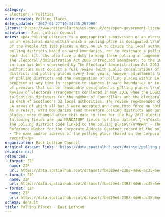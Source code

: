 ```yaml
---
category:
- Elections / Politics
date_created: Polling Places
date_updated: '2017-01-27T10:14:35.267990'
license: https://www.nationalarchives.gov.uk/doc/open-government-licence/version/3/
maintainer: East Lothian Council
notes: <p>A Polling District is a geographical subdivision of an electoral area such
  as an electoral Ward within which a polling place is designated.\r\n\r\nThe Representation
  of the People Act 1983 places a duty on LA to divide the local authority area into
  polling districts based on ward boundaries, and to designate a polling place for
  each district. LAs also have a duty to keep these polling arrangements under review.
  The Electoral Administration Act 2006 introduced amendments to the 1983 Act (which
  in turn has been superseded by The Electoral Administration Act 2013). Now local
  authorities must conduct a full review (with public consultation) of its polling
  districts and polling places every four years, however adjustments to the boundaries
  of polling districts and the designation of polling places within LA wards can be
  proposed at any time in response to changes in ward boundaries or to the availability
  of premises that can be reasonably designated as polling places.\r\n\r\nThe Fifth
  Review of Electoral Arrangements concluded in May 2016 when the LGBCS made recommendations
  to Scottish Ministers for the number of Councillors and the electoral ward boundaries
  in each of Scotland's 32 local authorities. The review recommended changes in 30
  LA areas of which all but 5 were accepted and came into force on 30th Sept 2016.
  As a result, ward boundaries (and therefore polling districts and possibly polling
  places) were changed after this date in time for the May 2017 elections.\r\n\r\nThe
  following fields are now MANDATORY fields for this dataset.\r\n"district_code" -
  The polling district code linked to the polling place\r\n"UPRN" - The Unique Property
  Reference Number for the Corporate Address Gazeteer record of the polling place\r\n"polling_place"
  - The name and/or address of the polling place (based on the Corporate Address Gazeteer
  record)</p>
organization: East Lothian Council
original_dataset_link: ' https://data.spatialhub.scot/dataset/polling_places-el'
records: null
resources:
- format: ZIP
  name: ZIP
  url: https://data.spatialhub.scot/dataset/fbe329e4-2388-4d66-ac35-6eeb1aa6ecc6/resource/872d2d72-b220-4819-b898-e0021a097108/download/polling-places-elc.zip
- format: ZIP
  name: ZIP
  url: https://data.spatialhub.scot/dataset/fbe329e4-2388-4d66-ac35-6eeb1aa6ecc6/resource/707d4789-fc67-40f8-afbb-5e567651f2e4/download/polling_places.zip
- format: ZIP
  name: ZIP
  url: https://data.spatialhub.scot/dataset/fbe329e4-2388-4d66-ac35-6eeb1aa6ecc6/resource/7a88269f-14ac-42e7-80e0-64119b41f9af/download/polling-places-updated-with-uprns.zip
schema: default
title: Polling Places - East Lothian
---
```

